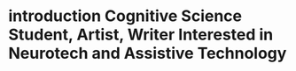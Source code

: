 # introduction Cognitive Science Student, Artist, Writer Interested in Neurotech and Assistive Technology
